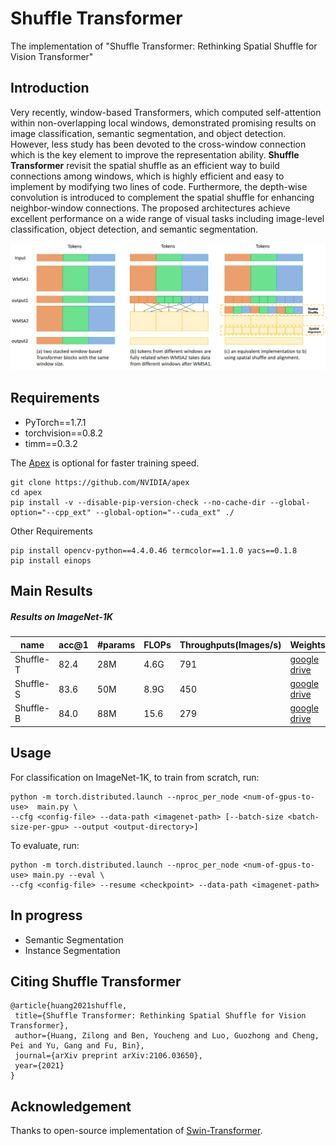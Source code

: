# Shuffle Transformer

The implementation of "Shuffle Transformer: Rethinking Spatial Shuffle for Vision Transformer"

## Introduction

Very recently, window-based Transformers, which computed self-attention within non-overlapping local windows, demonstrated promising results on image classification, semantic segmentation, and object detection. However, less study has been devoted to the cross-window connection which is the key element to improve the representation ability. **Shuffle Transformer** revisit the spatial shuffle as an efficient way to build connections among windows, which is highly efficient and easy to implement by modifying two lines of code. Furthermore, the depth-wise convolution is introduced to complement the spatial shuffle for enhancing neighbor-window connections. The proposed architectures achieve excellent performance on a wide range of visual tasks including image-level classification, object detection, and semantic segmentation.

![st](figs\shuffle-transformer.jpg)

## Requirements

- PyTorch==1.7.1
- torchvision==0.8.2
- timm==0.3.2

The [Apex](https://github.com/NVIDIA/apex) is optional for faster training speed. 

```
git clone https://github.com/NVIDIA/apex
cd apex
pip install -v --disable-pip-version-check --no-cache-dir --global-option="--cpp_ext" --global-option="--cuda_ext" ./
```

Other Requirements

```
pip install opencv-python==4.4.0.46 termcolor==1.1.0 yacs==0.1.8
pip install einops
```

## Main Results

##### Results on **ImageNet-1K**

| name      | acc@1 | #params | FLOPs | Throughputs(Images/s) | Weights                                                      |
| --------- | ----- | ------- | ----- | --------------------- | ------------------------------------------------------------ |
| Shuffle-T | 82.4  | 28M     | 4.6G  | 791                   | [google drive](https://drive.google.com/drive/folders/1goDJtcnxgBAcHhZnNwrgOlG_WBftpmOS?usp=sharing) |
| Shuffle-S | 83.6  | 50M     | 8.9G  | 450                   | [google drive](https://drive.google.com/drive/folders/1GUBBQyDldY145vDiK-BHqivmpj3K6HK2?usp=sharing) |
| Shuffle-B | 84.0  | 88M     | 15.6  | 279                   | [google drive](https://drive.google.com/drive/folders/1x0biaJRdN4nxLmp_3lQcA_6hO_sDBoUM?usp=sharing) |

## Usage

For classification on ImageNet-1K, to train from scratch, run:

```
python -m torch.distributed.launch --nproc_per_node <num-of-gpus-to-use>  main.py \ 
--cfg <config-file> --data-path <imagenet-path> [--batch-size <batch-size-per-gpu> --output <output-directory>]
```

To evaluate, run:

```
python -m torch.distributed.launch --nproc_per_node <num-of-gpus-to-use> main.py --eval \
--cfg <config-file> --resume <checkpoint> --data-path <imagenet-path> 
```

## In progress

- Semantic Segmentation
- Instance Segmentation



## Citing Shuffle Transformer

```
@article{huang2021shuffle,
 title={Shuffle Transformer: Rethinking Spatial Shuffle for Vision Transformer},
 author={Huang, Zilong and Ben, Youcheng and Luo, Guozhong and Cheng, Pei and Yu, Gang and Fu, Bin},
 journal={arXiv preprint arXiv:2106.03650},
 year={2021}
}
```

## Acknowledgement

Thanks to open-source implementation of [Swin-Transformer](https://github.com/microsoft/Swin-Transformer).

